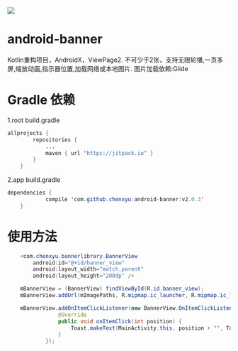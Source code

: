 [![](https://jitpack.io/v/chenxyu/android-banner.svg)](https://jitpack.io/#chenxyu/android-banner)

# android-banner
Kotlin重构项目，AndroidX，ViewPage2.
不可少于2张，支持无限轮播,一页多屏,缩放动画,指示器位置,加载网络或本地图片.
图片加载依赖:Glide


# Gradle 依赖

1.root build.gradle

```java
allprojects {
		repositories {
			...
			maven { url "https://jitpack.io" }
		}
	}
```

2.app build.gradle

```java
dependencies {
	        compile 'com.github.chenxyu:android-banner:v2.0.3'
	}
```


# 使用方法

```java
    <com.chenxyu.bannerlibrary.BannerView
        android:id="@+id/banner_view"
        android:layout_width="match_parent"
        android:layout_height="200dp" />
```

```java
    mBannerView = (BannerView) findViewById(R.id.banner_view);
    mBannerView.addUrl(mImagePaths, R.mipmap.ic_launcher, R.mipmap.ic_launcher, ImageView.ScaleType.CENTER_CROP);
```

```java
    mBannerView.addOnItemClickListener(new BannerView.OnItemClickListener() {
                @Override
                public void onItemClick(int position) {
                    Toast.makeText(MainActivity.this, position + "", Toast.LENGTH_SHORT).show();
                }
            });
```
